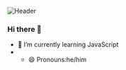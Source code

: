 ![Header](file:///C:/Users/athar/Downloads/github-header-image.png)
### Hi there 👋
- 🌱 I’m currently learning JavaScript
- - 😄 Pronouns:he/him

<!--
**AtharvSingh-Git/AtharvSingh-Git** is a ✨ _special_ ✨ repository because its `README.md` (this file) appears on your GitHub profile.

Here are some ideas to get you started:

- 🔭 I’m currently working on ...
- 🌱 I’m currently learning JavaScript
- 👯 I’m looking to collaborate on ...
- 🤔 I’m looking for help with ...
- 💬 Ask me about ...
- 📫 How to reach me: ...
- 😄 Pronouns:he/him
- ⚡ Fun fact: ...
-->
